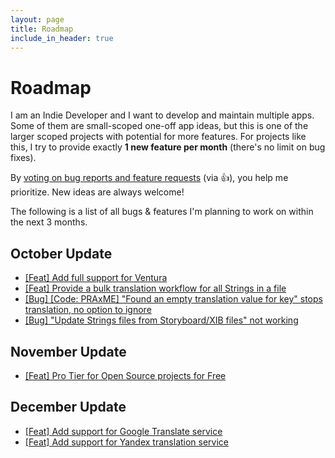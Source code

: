 ```yaml
---
layout: page
title: Roadmap
include_in_header: true
---
```


# Roadmap

I am an Indie Developer and I want to develop and maintain multiple apps. Some of them are small-scoped one-off app ideas, but this is one of the larger scoped projects with potential for more features. For projects like this, I try to provide exactly **1 new feature per month** (there's no limit on bug fixes).

By [voting on bug reports and feature requests](https://github.com/FlineDev/ReMafoX/issues?q=is%3Aissue+sort%3Aupdated+is%3Aopen) (via 👍), you help me prioritize.
New ideas are always welcome!

The following is a list of all bugs & features I'm planning to work on within the next 3 months.

## October Update

* [[Feat] Add full support for Ventura](https://github.com/FlineDev/ReMafoX/issues/9)
* [[Feat] Provide a bulk translation workflow for all Strings in a file](https://github.com/FlineDev/ReMafoX/issues/18)
* [[Bug] [Code: PRAxME] "Found an empty translation value for key" stops translation, no option to ignore](https://github.com/FlineDev/ReMafoX/issues/20)
* [[Bug] "Update Strings files from Storyboard/XIB files" not working](https://github.com/FlineDev/ReMafoX/issues/21)

## November Update

* [[Feat] Pro Tier for Open Source projects for Free](https://github.com/FlineDev/ReMafoX/issues/10)

## December Update

* [[Feat] Add support for Google Translate service](https://github.com/FlineDev/ReMafoX/issues/11)
* [[Feat] Add support for Yandex translation service](https://github.com/FlineDev/ReMafoX/issues/4)
